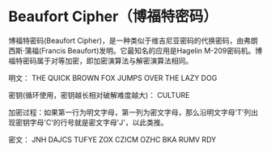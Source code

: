 Beaufort Cipher（博福特密码）
=======================================


博福特密码(Beaufort Cipher)，是一种类似于维吉尼亚密码的代换密码，由弗朗西斯·蒲福(Francis Beaufort)发明。它最知名的应用是Hagelin M-209密码机。博福特密码属于对等加密，即加密演算法与解密演算法相同。

明文： THE QUICK BROWN FOX JUMPS OVER THE LAZY DOG

密钥(循环使用，密钥越长相对破解难度越大)： CULTURE

加密过程：如果第一行为明文字母，第一列为密文字母，那么沿明文字母'T'列出现密钥字母'C'的行号就是密文字母'J'，以此类推。

密文： JNH DAJCS TUFYE ZOX CZICM OZHC BKA RUMV RDY